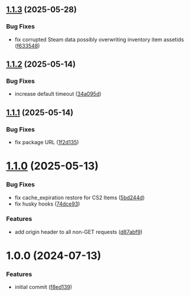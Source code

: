 ## [1.1.3](https://github.com/luc4sguilherme/steam-community/compare/v1.1.2...v1.1.3) (2025-05-28)


### Bug Fixes

* fix corrupted Steam data possibly overwriting inventory item assetids ([f633548](https://github.com/luc4sguilherme/steam-community/commit/f63354806efc39636aa97718401c763213c2eda7))

## [1.1.2](https://github.com/luc4sguilherme/steam-community/compare/v1.1.1...v1.1.2) (2025-05-14)


### Bug Fixes

* increase default timeout ([34a095d](https://github.com/luc4sguilherme/steam-community/commit/34a095dbe59b87b66c2f2532e8fb353e499fd602))

## [1.1.1](https://github.com/luc4sguilherme/steam-community/compare/v1.1.0...v1.1.1) (2025-05-14)


### Bug Fixes

* fix package URL ([1f2d135](https://github.com/luc4sguilherme/steam-community/commit/1f2d135d67effc3b857df5abfca143fc1c1dca36))

# [1.1.0](https://github.com/luc4sguilherme/steam-community/compare/v1.0.0...v1.1.0) (2025-05-13)


### Bug Fixes

* fix cache_expiration restore for CS2 Items ([5bd244d](https://github.com/luc4sguilherme/steam-community/commit/5bd244dc87ccab8dbb3f17b2fdfbd6e0d4782ebb))
* fix husky hooks ([74dce93](https://github.com/luc4sguilherme/steam-community/commit/74dce93b900efb28a019659077acf376b968667f))


### Features

* add origin header to all non-GET requests ([d87abf9](https://github.com/luc4sguilherme/steam-community/commit/d87abf9fb0b0781a604042d392b6ad2425b3c115))

# 1.0.0 (2024-07-13)


### Features

* initial commit ([f8ed139](https://github.com/luc4sguilherme/steam-community/commit/f8ed139863d77de8bf322e8382df6fa517737dc2))
